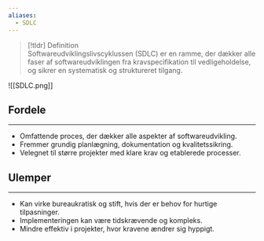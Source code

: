 ```yaml
---
aliases:
  - SDLC
---
```


>[!tldr] Definition  
Softwareudviklingslivscyklussen (SDLC) er en ramme, der dækker alle faser af softwareudviklingen fra kravspecifikation til vedligeholdelse, og sikrer en systematisk og struktureret tilgang.

![[SDLC.png]]
## Fordele
---
- Omfattende proces, der dækker alle aspekter af softwareudvikling.
- Fremmer grundig planlægning, dokumentation og kvalitetssikring.
- Velegnet til større projekter med klare krav og etablerede processer.

## Ulemper
---
- Kan virke bureaukratisk og stift, hvis der er behov for hurtige tilpasninger.
- Implementeringen kan være tidskrævende og kompleks.
- Mindre effektiv i projekter, hvor kravene ændrer sig hyppigt.
